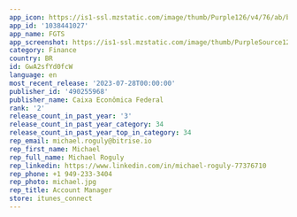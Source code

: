 ```yaml
---
app_icon: https://is1-ssl.mzstatic.com/image/thumb/Purple126/v4/76/ab/b5/76abb510-13f0-fd7b-93dd-fadc1e60bfe8/AppIcon-1x_U007emarketing-0-6-0-85-220.png/1024x1024bb.png
app_id: '1038441027'
app_name: FGTS
app_screenshot: https://is1-ssl.mzstatic.com/image/thumb/PurpleSource122/v4/86/9d/cd/869dcd4d-4933-e467-8a0b-6bfaefde164f/30265b28-e73f-4268-b975-ce34f4a37118_TELA_1.png/1284x2778bb.png
category: Finance
country: BR
id: GwA2sfYd0fcW
language: en
most_recent_release: '2023-07-28T00:00:00'
publisher_id: '490255968'
publisher_name: Caixa Econômica Federal
rank: '2'
release_count_in_past_year: '3'
release_count_in_past_year_category: 34
release_count_in_past_year_top_in_category: 34
rep_email: michael.roguly@bitrise.io
rep_first_name: Michael
rep_full_name: Michael Roguly
rep_linkedin: https://www.linkedin.com/in/michael-roguly-77376710
rep_phone: +1 949-233-3404
rep_photo: michael.jpg
rep_title: Account Manager
store: itunes_connect
---
```

